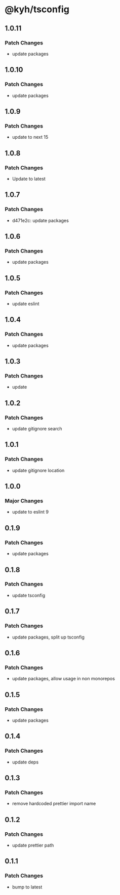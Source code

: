 # @kyh/tsconfig

## 1.0.11

### Patch Changes

- update packages

## 1.0.10

### Patch Changes

- update packages

## 1.0.9

### Patch Changes

- update to next 15

## 1.0.8

### Patch Changes

- Update to latest

## 1.0.7

### Patch Changes

- d471e2c: update packages

## 1.0.6

### Patch Changes

- update packages

## 1.0.5

### Patch Changes

- update eslint

## 1.0.4

### Patch Changes

- update packages

## 1.0.3

### Patch Changes

- update

## 1.0.2

### Patch Changes

- update gitignore search

## 1.0.1

### Patch Changes

- update gitignore location

## 1.0.0

### Major Changes

- update to eslint 9

## 0.1.9

### Patch Changes

- update packages

## 0.1.8

### Patch Changes

- update tsconfig

## 0.1.7

### Patch Changes

- update packages, split up tsconfig

## 0.1.6

### Patch Changes

- update packages, allow usage in non monorepos

## 0.1.5

### Patch Changes

- update packages

## 0.1.4

### Patch Changes

- update deps

## 0.1.3

### Patch Changes

- remove hardcoded prettier import name

## 0.1.2

### Patch Changes

- update prettier path

## 0.1.1

### Patch Changes

- bump to latest
